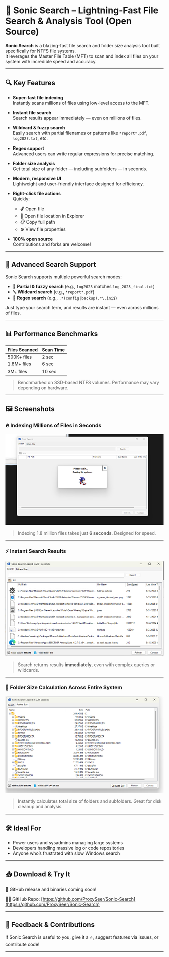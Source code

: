 # 🚀 Sonic Search – Lightning-Fast File Search & Analysis Tool (Open Source)

**Sonic Search** is a blazing-fast file search and folder size analysis tool built specifically for NTFS file systems.  
It leverages the Master File Table (MFT) to scan and index all files on your system with incredible speed and accuracy.

---

## 🔍 Key Features

- **Super-fast file indexing**  
  Instantly scans millions of files using low-level access to the MFT.

- **Instant file search**  
  Search results appear immediately — even on millions of files.

- **Wildcard & fuzzy search**  
  Easily search with partial filenames or patterns like `*report*.pdf`, `log202?.txt`, etc.

- **Regex support**  
  Advanced users can write regular expressions for precise matching.

- **Folder size analysis**  
  Get total size of any folder — including subfolders — in seconds.

- **Modern, responsive UI**  
  Lightweight and user-friendly interface designed for efficiency.

- **Right-click file actions**  
  Quickly:
  - 🔓 Open file
  - 📂 Open file location in Explorer
  - 📋 Copy full path
  - ⚙️ View file properties

- **100% open source**  
  Contributions and forks are welcome!

---

## 🔎 Advanced Search Support

Sonic Search supports multiple powerful search modes:

- 🔡 **Partial & fuzzy search** (e.g., `log2023` matches `log_2023_final.txt`)
- 🔤 **Wildcard search** (e.g., `*report*.pdf`)
- 📐 **Regex search** (e.g., `.*(config|backup).*\.ini$`)

Just type your search term, and results are instant — even across millions of files.

---

## 📊 Performance Benchmarks

| Files Scanned       | Scan Time | 
|---------------------|-----------|
| 500K+ files         | 2 sec     | 
| 1.8M+ files         | 6 sec     | 
| 3M+ files           | 10 sec    | 

> Benchmarked on SSD-based NTFS volumes. Performance may vary depending on hardware.

---

## 🖼️ Screenshots

### 🔥 Indexing Millions of Files in Seconds
![SonicSearch Performance 1](screenshots/performance1.png)  
> Indexing 1.8 million files takes just **6 seconds**. Designed for speed.

---

### ⚡ Instant Search Results
![SonicSearch Performance 2](screenshots/performance2.png)  
> Search returns results **immediately**, even with complex queries or wildcards.

---

### 📁 Folder Size Calculation Across Entire System
![SonicSearch Folder Size](screenshots/foldersize1.png)  
> Instantly calculates total size of folders and subfolders. Great for disk cleanup and analysis.

---

## 🛠️ Ideal For

- Power users and sysadmins managing large systems
- Developers handling massive log or code repositories
- Anyone who’s frustrated with slow Windows search

---

## 📥 Download & Try It

🔗 GitHub release and binaries coming soon!

🧑‍💻 GitHub Repo: [https://github.com/ProxySeer/Sonic-Search](https://github.com/ProxySeer/Sonic-Search)

---

## 💬 Feedback & Contributions

If Sonic Search is useful to you, give it a ⭐, suggest features via issues, or contribute code!

---

